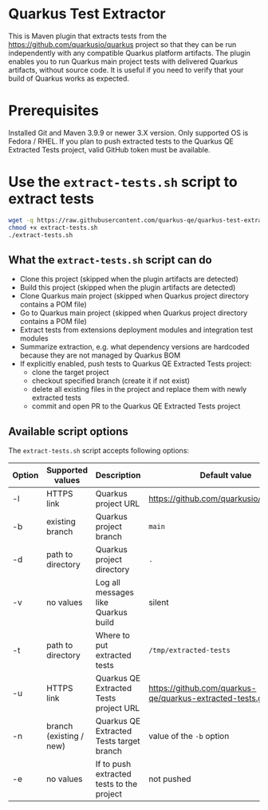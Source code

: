 # Quarkus Test Extractor

This is Maven plugin that extracts tests from the https://github.com/quarkusio/quarkus project so that they can be run independently with any compatible Quarkus platform artifacts.
The plugin enables you to run Quarkus main project tests with delivered Quarkus artifacts, without source code.
It is useful if you need to verify that your build of Quarkus works as expected.

# Prerequisites

Installed Git and Maven 3.9.9 or newer 3.X version. Only supported OS is Fedora / RHEL.
If you plan to push extracted tests to the Quarkus QE Extracted Tests project, valid GitHub token must be available.

# Use the `extract-tests.sh` script to extract tests

```bash
wget -q https://raw.githubusercontent.com/quarkus-qe/quarkus-test-extractor/refs/heads/main/extract-tests.sh
chmod +x extract-tests.sh
./extract-tests.sh
```

## What the `extract-tests.sh` script can do

* Clone this project (skipped when the plugin artifacts are detected)
* Build this project (skipped when the plugin artifacts are detected)
* Clone Quarkus main project (skipped when Quarkus project directory contains a POM file)
* Go to Quarkus main project (skipped when Quarkus project directory contains a POM file)
* Extract tests from extensions deployment modules and integration test modules
* Summarize extraction, e.g. what dependency versions are hardcoded because they are not managed by Quarkus BOM
* If explicitly enabled, push tests to Quarkus QE Extracted Tests project:
  * clone the target project
  * checkout specified branch (create it if not exist)
  * delete all existing files in the project and replace them with newly extracted tests
  * commit and open PR to the Quarkus QE Extracted Tests project

## Available script options

The `extract-tests.sh` script accepts following options:

| Option | Supported values        | Description                               | Default value                                             |
|--------|-------------------------|-------------------------------------------|-----------------------------------------------------------|
| -l     | HTTPS link              | Quarkus project URL                       | https://github.com/quarkusio/quarkus.git                  |
| -b     | existing branch         | Quarkus project branch                    | `main`                                                    |
| -d     | path to directory       | Quarkus project directory                 | `.`                                                       |
| -v     | no values               | Log all messages like Quarkus build       | silent                                                    |
| -t     | path to directory       | Where to put extracted tests              | `/tmp/extracted-tests`                                    |
| -u     | HTTPS link              | Quarkus QE Extracted Tests project URL    | https://github.com/quarkus-qe/quarkus-extracted-tests.git |
| -n     | branch (existing / new) | Quarkus QE Extracted Tests target branch  | value of the `-b` option                                  |
| -e     | no values               | If to push extracted tests to the project | not pushed                                                |
